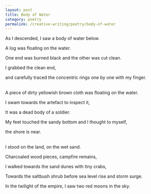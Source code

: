 ```yaml
---
layout: post
title: Body of Water
category: poetry
permalink: /creative-writing/poetry/body-of-water
---
```


As I descended, I saw a body of water below.

A log was floating on the water.

One end was burned black and the other was cut clean.

I grabbed the clean end,

and carefully traced the concentric rings one by one with my finger.
<br /><br />

A piece of dirty yellowish brown cloth was floating on the water.

I swam towards the artefact to inspect it,

It was a dead body of a soldier.

My feet touched the sandy bottom and I thought to myself,

the shore is near.
<br /><br />

I stood on the land, on the wet sand.

Charcoaled wood pieces, campfire remains,

I walked towards the sand dunes with tiny crabs,

Towards the saltbush shrub before sea level rise and storm surge.

In the twilight of the empire, I saw two red moons in the sky.
<br /><br />
